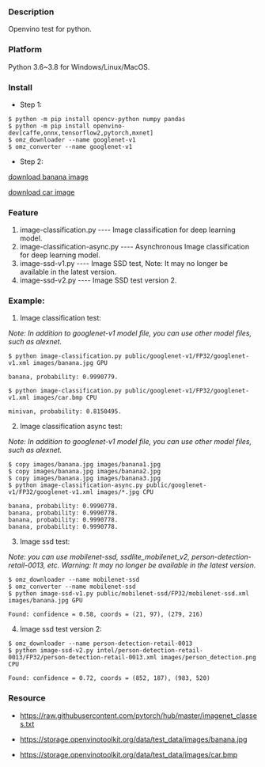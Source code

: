 ### Description

Openvino test for python.


### Platform

Python 3.6~3.8 for Windows/Linux/MacOS.


### Install

- Step 1:

```console
$ python -m pip install opencv-python numpy pandas
$ python -m pip install openvino-dev[caffe,onnx,tensorflow2,pytorch,mxnet]
$ omz_downloader --name googlenet-v1
$ omz_converter --name googlenet-v1
```

- Step 2:

[download banana image](https://storage.openvinotoolkit.org/data/test_data/images/banana.jpg)

[download car image](https://storage.openvinotoolkit.org/data/test_data/images/car.bmp)


### Feature

1. image-classification.py          ---- Image classification for deep learning model.
2. image-classification-async.py    ---- Asynchronous Image classification for deep learning model.
3. image-ssd-v1.py                  ---- Image SSD test, Note: It may no longer be available in the latest version.
4. image-ssd-v2.py                  ---- Image SSD test version 2.


### Example:

1. Image classification test:

*Note: In addition to googlenet-v1 model file, you can use other model files, such as alexnet.*

```console
$ python image-classification.py public/googlenet-v1/FP32/googlenet-v1.xml images/banana.jpg GPU

banana, probability: 0.9990779.

$ python image-classification.py public/googlenet-v1/FP32/googlenet-v1.xml images/car.bmp CPU

minivan, probability: 0.8150495.
```

2. Image classification async test:

*Note: In addition to googlenet-v1 model file, you can use other model files, such as alexnet.*

```console
$ copy images/banana.jpg images/banana1.jpg
$ copy images/banana.jpg images/banana2.jpg
$ copy images/banana.jpg images/banana3.jpg
$ python image-classification-async.py public/googlenet-v1/FP32/googlenet-v1.xml images/*.jpg CPU

banana, probability: 0.9990778.
banana, probability: 0.9990778.
banana, probability: 0.9990778.
banana, probability: 0.9990778.
```

3. Image ssd test:

*Note: you can use mobilenet-ssd, ssdlite_mobilenet_v2, person-detection-retail-0013, etc.*
*Warning: It may no longer be available in the latest version.*

```console
$ omz_downloader --name mobilenet-ssd
$ omz_converter --name mobilenet-ssd
$ python image-ssd-v1.py public/mobilenet-ssd/FP32/mobilenet-ssd.xml images/banana.jpg GPU

Found: confidence = 0.58, coords = (21, 97), (279, 216)
```

4. Image ssd test version 2:

```console
$ omz_downloader --name person-detection-retail-0013
$ python image-ssd-v2.py intel/person-detection-retail-0013/FP32/person-detection-retail-0013.xml images/person_detection.png CPU

Found: confidence = 0.72, coords = (852, 187), (983, 520)
```

### Resource

- https://raw.githubusercontent.com/pytorch/hub/master/imagenet_classes.txt

- https://storage.openvinotoolkit.org/data/test_data/images/banana.jpg

- https://storage.openvinotoolkit.org/data/test_data/images/car.bmp
